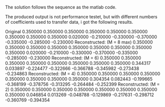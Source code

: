 
The solution follows the sequence as the matlab code.

The produced output is not performance testet, but with different numbers of coefficients used to transfer data, i got the following results.

Original
0.350000 0.350000 0.350000 0.350000 0.350000 0.350000 0.350000 0.350000 0.350000 0.020000 -0.210000 -0.330000 -0.370000 -0.335000 -0.285000 -0.230000
Reconstructed: (M = 8 max)
0.350000 0.350000 0.350000 0.350000 0.350000 0.350000 0.350000 0.350000 0.350000 0.020000 -0.210000 -0.330000 -0.370000 -0.335000 -0.285000 -0.230000
Reconstructed: (M = 6)
0.350000 0.350000 0.350000 0.350000 0.350000 0.350000 0.350000 0.350000 0.344317 0.033897 -0.224477 -0.322666 -0.366788 -0.345982 -0.273438 -0.234863
Reconstructed: (M = 4)
0.350000 0.350000 0.350000 0.350000 0.350000 0.350000 0.350000 0.350000 0.304354 0.082443 -0.199665 -0.368199 -0.378756 -0.313295 -0.264484 -0.252399
Reconstructed: (M = 2)
0.350000 0.350000 0.350000 0.350000 0.350000 0.350000 0.350000 0.350000 0.046854 0.013269 -0.048788 -0.129869 -0.217631 -0.298712 -0.360769 -0.394354
